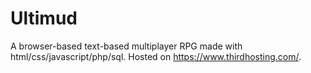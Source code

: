 # Ultimud

A browser-based text-based multiplayer RPG made with html/css/javascript/php/sql. Hosted on https://www.thirdhosting.com/.
